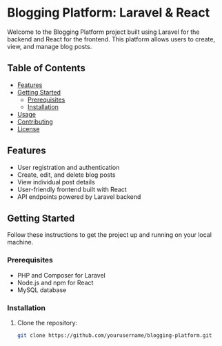 # Blogging Platform: Laravel & React

Welcome to the Blogging Platform project built using Laravel for the backend and React for the frontend. This platform allows users to create, view, and manage blog posts.

## Table of Contents

- [Features](#features)
- [Getting Started](#getting-started)
  - [Prerequisites](#prerequisites)
  - [Installation](#installation)
- [Usage](#usage)
- [Contributing](#contributing)
- [License](#license)

## Features

- User registration and authentication
- Create, edit, and delete blog posts
- View individual post details
- User-friendly frontend built with React
- API endpoints powered by Laravel backend

## Getting Started

Follow these instructions to get the project up and running on your local machine.

### Prerequisites

- PHP and Composer for Laravel
- Node.js and npm for React
- MySQL database

### Installation

1. Clone the repository:

   ```bash
   git clone https://github.com/yourusername/blogging-platform.git
   ```
